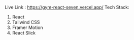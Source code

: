 Live Link : https://gym-react-seven.vercel.app/
Tech Stack:
1. React
2. Tailwind CSS
3. Framer Motion
4. React Slick
